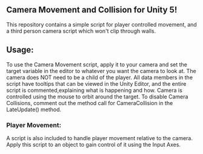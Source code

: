 ## Camera Movement and Collision for Unity 5!
This repository contains a simple script for player controlled movement, and a third person camera script which won't clip through walls.

## Usage:
To use the Camera Movement script, apply it to your camera and set the target variable in the editor to whatever you want the camera to look at. The camera does NOT need to be a child of the player. All data members in the script have tooltips that can be viewed in the Unity Editor, and the entire script is commented,explaining what is happening and how. Camera is controlled using the mouse to orbit around the target. To disable Camera Collisions, comment out the method call for CameraCollision in the LateUpdate() method.

### Player Movement:
A script is also included to handle player movement relative to the camera. Apply this script to an object to gain control of it using the Input Axes.
